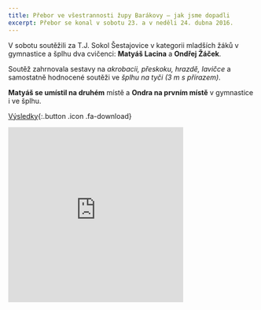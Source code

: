 ```yaml
---
title: Přebor ve všestrannosti župy Barákovy – jak jsme dopadli
excerpt: Přebor se konal v sobotu 23. a v neděli 24. dubna 2016.
---
```


V sobotu soutěžili za T.J. Sokol Šestajovice v kategorii mladších žáků v gymnastice a šplhu dva cvičenci: **Matyáš Lacina** a **Ondřej Žáček**.

Soutěž zahrnovala sestavy na _akrobacii, přeskoku, hrazdě, lavičce_ a samostatně hodnocené soutěži ve _šplhu na tyči (3 m s přírazem)_.

**Matyáš se umístil na druhém** místě a **Ondra na prvním místě** v gymnastice i ve šplhu.

[Výsledky](/files/prebor-2016.xlsx){:.button .icon .fa-download}

<iframe src="https://www.rajce.net/a12678806/mini?bgcolor=&photoNameVisible=0" name="rajce-net" width="356" height="356" frameborder="0" scrolling="no" allowtransparency="true"></iframe>

